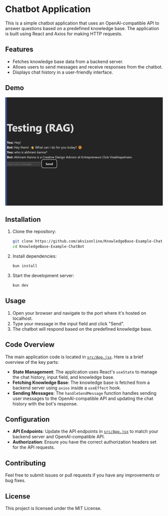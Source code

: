 
# Chatbot Application

This is a simple chatbot application that uses an OpenAI-compatible API to answer questions based on a predefined knowledge base. The application is built using React and Axios for making HTTP requests.

## Features

- Fetches knowledge base data from a backend server.
- Allows users to send messages and receive responses from the chatbot.
- Displays chat history in a user-friendly interface.

## Demo

![1729584965526](image/README/1729584965526.png)

## Installation

1. Clone the repository:

   ```sh
   git clone https://github.com/aksisonline/KnowledgeBase-Example-ChatBot.git
   cd KnowledgeBase-Example-ChatBot
   ```
2. Install dependencies:

   ```sh
   bun install
   ```
3. Start the development server:

   ```sh
   bun dev
   ```

## Usage

1. Open your browser and navigate to the port where it's hosted on localhost.
2. Type your message in the input field and click "Send".
3. The chatbot will respond based on the predefined knowledge base.

## Code Overview

The main application code is located in [`src/App.jsx`](src/App.jsx). Here is a brief overview of the key parts:

- **State Management**: The application uses React's `useState` to manage the chat history, input field, and knowledge base.
- **Fetching Knowledge Base**: The knowledge base is fetched from a backend server using `axios` inside a `useEffect` hook.
- **Sending Messages**: The `handleSendMessage` function handles sending user messages to the OpenAI-compatible API and updating the chat history with the bot's response.

## Configuration

- **API Endpoints**: Update the API endpoints in [`src/App.jsx`](src/App.jsx) to match your backend server and OpenAI-compatible API.
- **Authorization**: Ensure you have the correct authorization headers set for the API requests.

## Contributing

Feel free to submit issues or pull requests if you have any improvements or bug fixes.

## License

This project is licensed under the MIT License.
